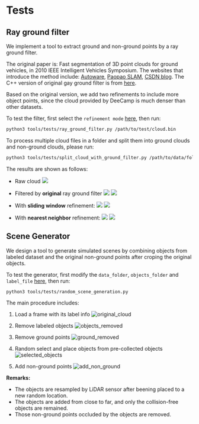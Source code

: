 # Tests

## Ray ground filter

We implement a tool to extract ground and non-ground points by a ray ground filter. 

The original paper is: Fast segmentation of 3D point clouds for ground vehicles, in 2010 IEEE Intelligent Vehicles Symposium.
The websites that introduce the method include: [Autoware](https://gitlab.com/autowarefoundation/autoware.auto/AutowareAuto/-/blob/master/src/perception/filters/ray_ground_classifier/design/ray-ground-classifier-design.md), [Paopao SLAM](https://www.sohu.com/a/334672903_715754), [CSDN blog](https://blog.csdn.net/AdamShan/article/details/82901295).
The C++ version of original gay ground filter is from [here](https://github.com/AbangLZU/lidar_ground_filter).

Based on the original version, we add two refinements to include more object points, since the cloud provided by DeeCamp is much denser than other datasets.

To test the filter, first select the `refinement mode` [here](ray_ground_filter.py#L321-L323), then run:

```bash
python3 tools/tests/ray_ground_filter.py /path/to/test/cloud.bin
```

To process multiple cloud files in a folder and split them into ground clouds and non-ground clouds, please run:

```bash
python3 tools/tests/split_cloud_with_ground_filter.py /path/to/data/folder /path/to/output/folder
```

The results are shown as follows:

- Raw cloud
![](../../docs/ray_ground_filter_raw_cloud.png)

- Filtered by **original** ray ground filter
![](../../docs/ray_ground_filter_origin_ground.png)
![](../../docs/ray_ground_filter_origin_non_ground.png)

- With **sliding window** refinement:
![](../../docs/ray_ground_filter_sliding_window_ground.png)
![](../../docs/ray_ground_filter_sliding_window_non_ground.png)

- With **nearest neighbor** refinement:
![](../../docs/ray_ground_filter_nearest_neighbor_ground.png)
![](../../docs/ray_ground_filter_nearest_neighbor_non_ground.png)

## Scene Generator

We design a tool to generate simulated scenes by combining objects from labeled dataset and 
the original non-ground points after croping the original objects.

To test the generator, first modify the `data_folder`, `objects_folder` and `label_file` [here](random_scene_generation.py#L493-L495), then run:

```bash
python3 tools/tests/random_scene_generation.py
```

The main procedure includes:

1. Load a frame with its label info
![original_cloud](../../docs/random_scene_generation_original_cloud.png)

2. Remove labeled objects
![objects_removed](../../docs/random_scene_generation_objects_removed.png)

3. Remove ground points
![ground_removed](../../docs/random_scene_generation_ground_removed.png)

4. Random select and place objects from pre-collected objects
![selected_objects](../../docs/random_scene_generation_selected_objects.png)

5. Add non-ground points
![add_non_ground](../../docs/random_scene_generation_add_non_ground.png)

**Remarks:**

- The objects are resampled by LiDAR sensor after beening placed to a new random location.
- The objects are added from close to far, and only the collision-free objects are remained.
- Those non-ground points occluded by the objects are removed.